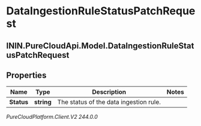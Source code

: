 # DataIngestionRuleStatusPatchRequest

## ININ.PureCloudApi.Model.DataIngestionRuleStatusPatchRequest

## Properties

|Name | Type | Description | Notes|
|------------ | ------------- | ------------- | -------------|
| **Status** | **string** | The status of the data ingestion rule. | |



_PureCloudPlatform.Client.V2 244.0.0_
